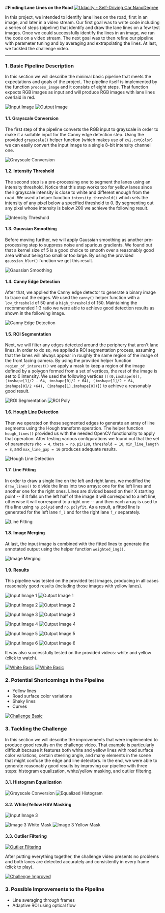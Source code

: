 #**Finding Lane Lines on the Road** 
[![Udacity - Self-Driving Car NanoDegree](https://s3.amazonaws.com/udacity-sdc/github/shield-carnd.svg)](http://www.udacity.com/drive)

In this project, we intended to identify lane lines on the road, first in an image, and later in a video stream. Our first goal was to write code including a series of steps (pipeline) that identify and draw the lane lines on a few test images. Once we could successfully identify the lines in an image, we ran the code on a video stream. The next goal was to then refine our pipeline with parameter tuning and by averaging and extrapolating the lines. At last, we tackled the challenge video.

[//]: # (image references)

[image1]: ./writeup_images/image1.png "image1"
[image1_grayscale]: ./writeup_images/image1_grayscale.png "image1_grayscale"
[image1_equalized]: ./writeup_images/image1_equalized.png "image1_equalized"
[image1_graythreshold]: ./writeup_images/image1_graythreshold.png "image1_graythreshold"
[image1_gaussian]: ./writeup_images/image1_gaussian.png "image1_gaussian"
[image1_canny]: ./writeup_images/image1_canny.png "image1_canny"
[image1_roi]: ./writeup_images/image1_roi.png "image1_roi"
[image1_roipoly]: ./writeup_images/image1_roipoly.png "image1_roipoly"
[image1_hough]: ./writeup_images/image1_hough.png "image1_hough"
[image1_fit]: ./writeup_images/image1_fit.png "image1_fit"
[image1_result]: ./writeup_images/image1_result.png "image1_result"
[image2]: ./writeup_images/image2.png "image2"
[image2_result]: ./writeup_images/image2_result.png "image2_result"
[image3]: ./writeup_images/image3.png "image3"
[image3_whitemask]: ./writeup_images/image3_whitemask.png "image3_whitemask"
[image3_yellowmask]: ./writeup_images/image3_yellowmask.png "image3_yellowmask"
[image3_result]: ./writeup_images/image3_result.png "image3_result"
[image4]: ./writeup_images/image4.png "image4"
[image4_result]: ./writeup_images/image4_result.png "image4_result"
[image5]: ./writeup_images/image5.png "image5"
[image5_result]: ./writeup_images/image5_result.png "image5_result"
[image6]: ./writeup_images/image6.png "image6"
[image6_result]: ./writeup_images/image6_result.png "image6_result"

---

### 1. Basic Pipeline Description

In this section we will describe the minimal basic pipeline that meets the expectations and goals of the project. The pipeline itself is implemented by the function `process_image` and it consists of eight steps. That function expects RGB images as input and will produce RGB images with lane lines overlaid in red.

![Input Image][image1]
![Output Image][image1_result]

#### 1.1. Grayscale Conversion

The first step of the pipeline converts the RGB input to grayscale in order to make it a suitable input for the Canny edge detection step. Using the provided `grayscale()` helper function (which makes use of `cv2.cvtColor`) we can easily convert the input image to a single 8-bit intensity channel one.

![Grayscale Conversion][image1_grayscale]

#### 1.2. Intensity Threshold

The second step is a pre-processing one to segment the lanes using an intensity threshold. Notice that this step works too for yellow lanes since their grayscale intensity is close to white and different enough from the road. We used a helper function `intensity_threshold()` which sets the intensity of any pixel below a specified threshold to 0. By segmenting out any pixel whose intensity is below 200 we achieve the following result.

![Intensity Threshold][image1_graythreshold]

#### 1.3. Gaussian Smoothing

Before moving further, we will apply Gaussian smoothing as another pre-processing step to suppress noise and spurious gradients. We found out that a kernel size of 5 is a good choice to smooth over a reasonably good area without being too small or too large. By using the provided `gaussian_blur()` function we get this result.

![Gaussian Smoothing][image1_gaussian]

#### 1.4. Canny Edge Detection

After that, we applied the Canny edge detector to generate a binary image to trace out the edges. We used the `canny()` helper function with a `low_threshold` of 50 and a `high_threshold` of 150. Maintaining the recommended 1:3 ratio we were able to achieve good detection results as shown in the following image.

![Canny Edge Detection][image1_canny]

#### 1.5. ROI Segmentation

Next, we will filter any edges detected around the periphery that aren't lane lines. In order to do so, we applied a ROI segmentation process, assuming that the lanes will always appear in roughly the same region of the image of the front facing camera. By using the provided helper function `region_of_interest()` we apply a mask to keep a region of the image defined by a polygon formed from a set of vertices, the rest of the image is set to 0 intensity. We used the following vertices `[[(0,imshape[0]),(imshape[1]/2 - 64, imshape[0]/2 + 64), (imshape[1]/2 + 64, imshape[0]/2 +64), (imshape[1],imshape[0])]]` to achieve a reasonably good result.

![ROI Segmentation][image1_roi]
![ROI Poly][image1_roipoly]

#### 1.6. Hough Line Detection

Then we operated on those segmented edges to generate an array of line segments using the Hough transform operation. The helper function `hough_lines()` provided us with the needed OpenCV functionality to apply that operation. After testing various configurations we found out that the set of parameters `rho = 4`, `theta = np.pi/180`, `threshold = 10`, `min_line_length = 8`, and `max_line_gap = 16` produces adequate results.

![Hough Line Detection][image1_hough]

#### 1.7. Line Fitting

In order to draw a single line on the left and right lanes, we modified the `draw_lines()` to divide the lines into two arrays: one for the left lines and another one for the right ones. Lines are divided based on their X starting point -- if it falls on the left half of the image it will correspond to a left line, otherwise it will correspond to a right one -- and then each array is used to fit a line using `np.poly1d` and `np.polyfit`. As a result, a fitted line is generated for the left lane `f_l` and for the right lane `f_r` separately.

![Line Fitting][image1_fit]

#### 1.8. Image Merging

At last, the input image is combined with the fitted lines to generate the annotated output using the helper function `weighted_img()`.

![Image Merging][image1_result]

#### 1.9. Results

This pipeline was tested on the provided test images, producing in all cases reasonably good results (including those images with yellow lanes).

![Input Image 1][image1]
![Output Image 1][image1_result]

![Input Image 2][image2]
![Output Image 2][image2_result]

![Input Image 3][image3]
![Output Image 3][image3_result]

![Input Image 4][image4]
![Output Image 4][image4_result]

![Input Image 5][image5]
![Output Image 5][image5_result]

![Input Image 6][image6]
![Output Image 6][image6_result]

It was also successfully tested on the provided videos: white and yellow (click to watch).

[![White Basic](http://img.youtube.com/vi/pvyCv6XrOyY/0.jpg)](http://www.youtube.com/watch?v=pvyCv6XrOyY "Self-Driving Car Nanodegree - P1: Finding Lane Lines - White Basic")
[![White Basic](http://img.youtube.com/vi/qAYoS7JaMnk/0.jpg)](http://www.youtube.com/watch?v=qAYoS7JaMnk "Self-Driving Car Nanodegree - P1: Finding Lane Lines - Yellow Basic")

### 2. Potential Shortcomings in the Pipeline

* Yellow lines
* Road surface color variations
* Shaky lines
* Curves

[![Challenge Basic](http://img.youtube.com/vi/GubKeWtd768/0.jpg)](http://www.youtube.com/watch?v=GubKeWtd768 "Self-Driving Car Nanodegree - P1: Finding Lane Lines - Challenge Basic")

### 3. Tackling the Challenge

In this section we will describe the improvements that were implemented to produce good results on the challenge video. That example is particularly difficult because it features both white and yellow lines with road surface color variations, certain steering angle, and many elements in the scene that might confuse the edge and line detectors. In the end, we were able to generate reasonably good results by improving our pipeline with three steps: histogram equalization, white/yellow masking, and outlier filtering.

#### 3.1. Histogram Equalization

![Grayscale Conversion][image1_grayscale]
![Equalized Histogram][image1_equalized]

#### 3.2. White/Yellow HSV Masking

![Input Image 3][image3]

![Image 3 White Mask][image3_whitemask]
![Image 3 Yellow Mask][image3_yellowmask]

#### 3.3. Outlier Filtering

[![Outlier Filtering](http://img.youtube.com/vi/eFkr1CV-LCU/0.jpg)](http://www.youtube.com/watch?v=eFkr1CV-LCU "Self-Driving Car Nanodegree - P1: Finding Lane Lines - Outlier Filtering")

After putting everything together, the challenge video presents no problems and both lanes are detected accurately and consistently in every frame (click to play).

[![Challenge Improved](http://img.youtube.com/vi/X1gYco6lI6A/0.jpg)](http://www.youtube.com/watch?v=X1gYco6lI6A "Self-Driving Car Nanodegree - P1: Finding Lane Lines - Challenge Improved")

### 3. Possible Improvements to the Pipeline

* Line averaging through frames
* Adaptive ROI using optical flow
